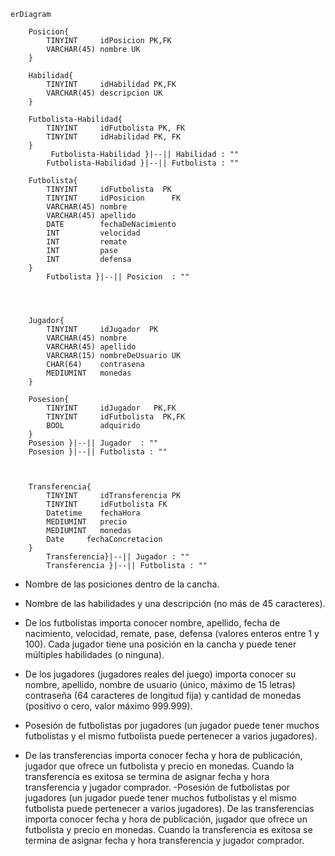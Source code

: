 ```mermaid
erDiagram

    Posicion{
        TINYINT     idPosicion PK,FK
        VARCHAR(45) nombre UK     
    }

    Habilidad{
        TINYINT     idHabilidad PK,FK
        VARCHAR(45) descripcion UK
    }

    Futbolista-Habilidad{
        TINYINT     idFutbolista PK, FK
        TINYINT     idHabilidad PK, FK
    }
         Futbolista-Habilidad }|--|| Habilidad : ""
        Futbolista-Habilidad }|--|| Futbolista : ""

    Futbolista{
        TINYINT     idFutbolista  PK
        TINYINT     idPosicion      FK
        VARCHAR(45) nombre 
        VARCHAR(45) apellido            
        DATE        fechaDeNacimiento    
        INT         velocidad        
        INT         remate              
        INT         pase                 
        INT         defensa              
    }
        Futbolista }|--|| Posicion  : "" 
       
        

   
    Jugador{
        TINYINT     idJugador  PK
        VARCHAR(45) nombre
        VARCHAR(45) apellido
        VARCHAR(15) nombreDeUsuario UK
        CHAR(64)    contrasena
        MEDIUMINT   monedas
    }

    Posesion{
        TINYINT     idJugador   PK,FK
        TINYINT     idFutbolista  PK,FK
        BOOL        adquirido
    }
    Posesion }|--|| Jugador  : ""
    Posesion }|--|| Futbolista : ""
    
    

    Transferencia{
        TINYINT     idTransferencia PK
        TINYINT     idFutbolista FK
        Datetime    fechaHora
        MEDIUMINT   precio
        MEDIUMINT   monedas
        Date     fechaConcretacion 
    }
        Transferencia}|--|| Jugador : ""
        Transferencia }|--|| Futbolista : ""

```


- Nombre de las posiciones dentro de la cancha.

- Nombre de las habilidades y una descripción (no más de 45 caracteres).

- De los futbolistas importa conocer nombre, apellido, fecha de nacimiento, velocidad, remate, pase, defensa (valores enteros entre 1 y 100). Cada jugador tiene una posición en la cancha y puede tener múltiples habilidades (o ninguna).

- De los jugadores (jugadores reales del juego) importa conocer su nombre, apellido, nombre de usuario (único, máximo de 15 letras) contraseña (64 caracteres de longitud fija) y cantidad de monedas (positivo o cero, valor máximo 999.999). 

- Posesión de futbolistas por jugadores (un jugador puede tener muchos futbolistas y el mismo futbolista puede pertenecer a varios jugadores).

- De las transferencias importa conocer fecha y hora de publicación, jugador que ofrece un futbolista y precio en monedas. Cuando la transferencia es exitosa se termina de asignar fecha y hora transferencia y jugador comprador.
-Posesión de futbolistas por jugadores (un jugador puede tener muchos futbolistas y el mismo futbolista puede pertenecer a varios jugadores).
De las transferencias importa conocer fecha y hora de publicación, jugador que ofrece un futbolista y precio en monedas. Cuando la transferencia es exitosa se termina de asignar fecha y hora transferencia y jugador comprador.
